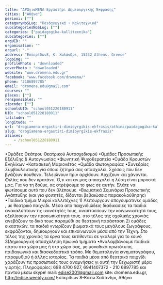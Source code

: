 ```yaml
---
title: "ΔΡΩγιαΜΕΝΑ Εργαστήρι Δημιουργικής Έκφρασης"
cities: ["Αθήνα"]
perioxi: [""]
categoryNoSLug: "Παιδαγωγικά + Καλιτεχνικά"
subcategoriesNoSLug: [""]
categories: ["paidagogika-kallitexnika"]
subcategories: [""]
orgUID: ""
organisation: ""
orgurl: "-"
address: "Εσπερίδων8, Κ. Χαλάνδρι, 15232 Athens, Greece"
logoimg: ""
profilePhoto : "downloaded"
coverPhoto : "downloaded"
website: "www.dromena.edu.gr"
facebook: "www.facebook.com/drwmena/"
phone: "2106897785"
email: "dromena.edu@gmail.com"
courses: ""
places: [""]
rensponsibles: ""
zipcode: [""]
schoolsUID: "school051220180911"
UID: "school051220180911"
latitude: ""
longitude: ""
url: "drogiamena-ergastiri-dimioyrgikis-ekfrasis/athina/paidagogika-kallitexnika/"
slug: "drogiamena-ergastiri-dimioyrgikis-ekfrasis"
aliases:
    - /school051220180911
---
```





•Ομάδες Θεάτρου Θεατρικού Αυτοσχεδισμού •Ομάδες Προσωπικής Εξέλιξης &amp; Αυτογνωσίας •Φωνητική Ψυχοθεραπεία •Ομάδα Κρουστών Ενηλίκων •Κατασκευή Μαριονέτας •Ομάδα Φωτογραφίας •Συνεδρίες Συμβουλευτικής για όποιο ζήτημα σας απασχολεί. Σχέσεις που δεν βγάζουν πουθενά. Τελειώνουν πριν αρχίσουν. Αρχίζουν και χάνονται. Φιλίες που δεν κρατάνε. Ό,τι και αν μας απασχολεί η λύση είναι μπροστά μας. Για να τη δούμε, ας στρέψουμε το φως σε αυτήν. Ελάτε να φωτίσουμε αυτό που δεν βλέπουμε. •Βιωματικά Σεμινάρια Προσωπικής Ανάπτυξης (και για φοιτητές, δίδονται βεβαιώσεις παρακολούθησης) •Παιδικό τμήμα Μικροί καλλιτέχνες 1) Λειτουργούν απογευματινές ομάδες , με θεατρικό παιχνίδι. Μέσα από παιχνιδιώδεις διαδικασίες τα παιδιά ανακαλύπτουν τις ικανότητές τους, αναπτύσσουν την κοινωνικότητά τους, εξελίσσουν την προσωπικότητά τους. στο τέλος της σχολικής χρονιάς ανεβάζουν το δικό τους παραμύθι σε θεατρική παράσταση 2) ομάδες εικαστικών. τα παιδιά γνωρίζουν βιωματικά τους μεγάλους ζωγράφους, εκφράζονται, δημιουργούν και επικοινωνούν μέσα από την Τέχνη. Στο τέλος της χρονιάς τα έργα τους εκτίθενται σε γκαλερί για το κοινό 3)Δημιουργική απασχόληση πρωινά τμήματα •Αναλαμβάνουμε παιδικά πάρτυ στο χώρο μας ή στο χώρο σας, με μοναδικά πρωτότυπο, παιδαγωγικό και διασκεδαστικό τρόπο. Με θεματολογία κινηματογράφου, παραμυθιού ή άλλης ιστορίας. Τα παιδιά μέσα από θεατρικό παιχνίδι χαράζουν τις προσωπικές τους αναμνήσεις γι αυτή την ξεχωριστή μέρα γιορτής. Πληροφορίες: 698 4700 927, 6941407372 - 210 6897785 και παντού μέσω skype! mail: edise2001@gmail.com site: dromena.edu.gr, http://edise.weebly.com/ Εσπερίδων 8-Κάτω Χαλάνδρι, Αθήνα
